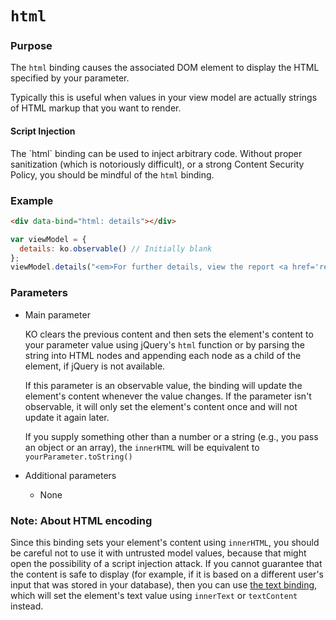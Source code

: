 
# `html`

### Purpose
The `html` binding causes the associated DOM element to display the HTML specified by your parameter.

Typically this is useful when values in your view model are actually strings of HTML markup that you want to render.

<div class='alert alert-danger'>
  <h4 class="alert-heading">Script Injection</h4>
  <p>
  	The `html` binding can be used to inject arbitrary code.  Without proper sanitization (which is notoriously difficult), or a strong Content Security Policy, you should be
  	mindful of the <code>html</code> binding.
  </p>
</div>

### Example
```html
<div data-bind="html: details"></div>
```

```javascript
var viewModel = {
  details: ko.observable() // Initially blank
};
viewModel.details("<em>For further details, view the report <a href='report.html'>here</a>.</em>"); // HTML content appears
```

### Parameters

 * Main parameter

   KO clears the previous content and then sets the element's content to your parameter value using jQuery's `html` function or by parsing the string into HTML nodes and appending each node as a child of the element, if jQuery is not available.

   If this parameter is an observable value, the binding will update the element's content whenever the value changes. If the parameter isn't observable, it will only set the element's content once and will not update it again later.

   If you supply something other than a number or a string (e.g., you pass an object or an array), the `innerHTML` will be equivalent to `yourParameter.toString()`

 * Additional parameters

   * None

### Note: About HTML encoding

Since this binding sets your element's content using `innerHTML`, you should be careful not to use it with untrusted model values, because that might open the possibility of a script injection attack.  If you cannot guarantee that the content is safe to display (for example, if it is based on a different user's input that was stored in your database), then you can use [the text binding](text-binding.html), which will set the element's text value using `innerText` or `textContent` instead.
